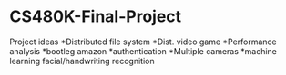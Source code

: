 # CS480K-Final-Project
Project ideas
  *Distributed file system
  *Dist. video game
  *Performance analysis
  *bootleg amazon
  *authentication
  *Multiple cameras
  *machine learning facial/handwriting recognition
